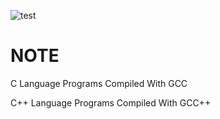 ![test](https://github.com/xrypt0/Other/assets/42627045/e67bf083-3399-4af9-a4b2-d196d13b3a97)
# NOTE

C Language Programs Compiled With GCC 

C++ Language Programs Compiled With GCC++

